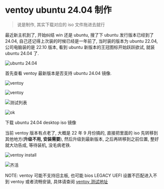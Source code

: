 # ventoy ubuntu 24.04 制作

> 说是制作, 其实下载对应的 iso 文件拖进去就行

最近新主机到了, 开始纠结 win 还是 ubuntu, 搜了下 ubuntu 发行版本已经到了 24.04, 自己还记得上次装的时候已经是一年前了, 当时装的版本为 ubuntu 22.04, 公司电脑装的是 22.10 版本, 看到 ubuntu 新版本的王冠图标开始跃跃欲试, 就装 ubuntu 24.04 了.

![ubuntu 24.04](https://images.shubuzuo.top/2024-06/2024-06-14/pic_1718340919478.png)

首先查看 ventoy 最新版本是否支持 ubuntu 24.04 镜像.

![ventoy](https://images.shubuzuo.top/2024-06/2024-06-14/pic_1718341017074.png)

![ventoy](https://images.shubuzuo.top/2024-06/2024-06-14/pic_1718341017074.png)

![测试列表](https://images.shubuzuo.top/2024-06/2024-06-14/pic_1718341063378.png)

![ok](https://images.shubuzuo.top/2024-06/2024-06-14/pic_1718341087921.png)

下载 ubuntu 24.04 desktop iso 镜像

当前 ventoy 版本有点老了, 大概是 22 年 9 月份搞的, 直接把里面的 iso 先转移到其他地方(**升级不用, 安装需要**), 然后升级到最新版本, 之后再转移到之前位置, 整好就大功告成, 等待装机, 没毛病老铁.

![ventoy install](https://images.shubuzuo.top/2024-06/2024-06-14/pic_1718341748031.png)

![齐活](https://images.shubuzuo.top/2024-06/2024-06-14/pic_1718341846269.png)

NOTE: ventoy 可能不支持旧主板, 也可能 bios LEGACY UEFI 设置不匹配进入不到 ventoy 或者流畅安装, 具体请查阅 [ventoy 测试地址](https://www.ventoy.net/cn/isolist.html)
